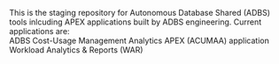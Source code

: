 This is the staging repository for Autonomous Database Shared (ADBS) tools inlcuding APEX applications built by ADBS engineering.
Current applications are:  
ADBS Cost-Usage Management Analytics APEX (ACUMAA) application  
Workload Analytics & Reports (WAR) 

